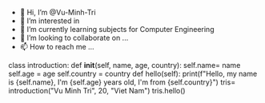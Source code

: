 - 👋 Hi, I’m @Vu-Minh-Tri
- 👀 I’m interested in 
- 🌱 I’m currently learning subjects for Computer Engineering
- 💞️ I’m looking to collaborate on ...
- 📫 How to reach me ...

<!---
Vu-Minh-Tri/Vu-Minh-Tri is a ✨ special ✨ repository because its `README.md` (this file) appears on your GitHub profile.
You can click the Preview link to take a look at your changes.
--->
class introduction:
    def __init__(self, name, age, country):
        self.name= name
        self.age = age
        self.country = country
    def hello(self):
        print(f"Hello, my name is {self.name}, I'm {self.age} years old, I'm from {self.country}")
tris= introduction("Vu Minh Tri", 20, "Viet Nam")
tris.hello()
